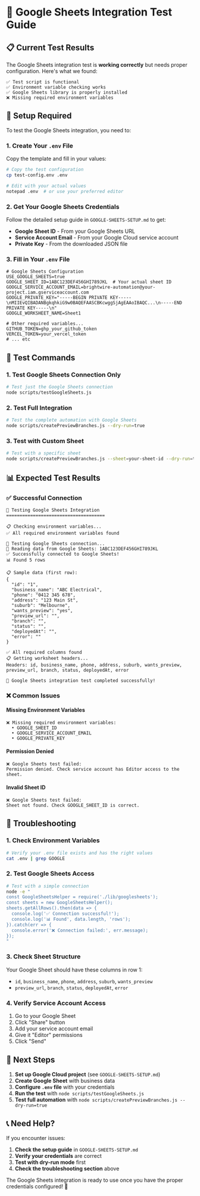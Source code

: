 # 🧪 Google Sheets Integration Test Guide

## 📋 Current Test Results

The Google Sheets integration test is **working correctly** but needs proper configuration. Here's what we found:

```
✅ Test script is functional
✅ Environment variable checking works
✅ Google Sheets library is properly installed
❌ Missing required environment variables
```

## 🔧 Setup Required

To test the Google Sheets integration, you need to:

### 1. Create Your `.env` File

Copy the template and fill in your values:

```bash
# Copy the test configuration
cp test-config.env .env

# Edit with your actual values
notepad .env  # or use your preferred editor
```

### 2. Get Your Google Sheets Credentials

Follow the detailed setup guide in `GOOGLE-SHEETS-SETUP.md` to get:

- **Google Sheet ID** - From your Google Sheets URL
- **Service Account Email** - From your Google Cloud service account
- **Private Key** - From the downloaded JSON file

### 3. Fill in Your `.env` File

```env
# Google Sheets Configuration
USE_GOOGLE_SHEETS=true
GOOGLE_SHEET_ID=1ABC123DEF456GHI789JKL  # Your actual sheet ID
GOOGLE_SERVICE_ACCOUNT_EMAIL=brightwire-automation@your-project.iam.gserviceaccount.com
GOOGLE_PRIVATE_KEY="-----BEGIN PRIVATE KEY-----\nMIIEvQIBADANBgkqhkiG9w0BAQEFAASCBKcwggSjAgEAAoIBAQC...\n-----END PRIVATE KEY-----\n"
GOOGLE_WORKSHEET_NAME=Sheet1

# Other required variables...
GITHUB_TOKEN=ghp_your_github_token
VERCEL_TOKEN=your_vercel_token
# ... etc
```

## 🧪 Test Commands

### 1. Test Google Sheets Connection Only

```bash
# Test just the Google Sheets connection
node scripts/testGoogleSheets.js
```

### 2. Test Full Integration

```bash
# Test the complete automation with Google Sheets
node scripts/createPreviewBranches.js --dry-run=true
```

### 3. Test with Custom Sheet

```bash
# Test with a specific sheet
node scripts/createPreviewBranches.js --sheet=your-sheet-id --dry-run=true
```

## 📊 Expected Test Results

### ✅ Successful Connection
```
🧪 Testing Google Sheets Integration
=====================================

📋 Checking environment variables...
✅ All required environment variables found

🔗 Testing Google Sheets connection...
📖 Reading data from Google Sheets: 1ABC123DEF456GHI789JKL
✅ Successfully connected to Google Sheets!
📊 Found 5 rows

📋 Sample data (first row):
{
  "id": "1",
  "business_name": "ABC Electrical",
  "phone": "0412 345 678",
  "address": "123 Main St",
  "suburb": "Melbourne",
  "wants_preview": "yes",
  "preview_url": "",
  "branch": "",
  "status": "",
  "deployedAt": "",
  "error": ""
}

✅ All required columns found
📋 Getting worksheet headers...
Headers: id, business_name, phone, address, suburb, wants_preview, preview_url, branch, status, deployedAt, error

🎉 Google Sheets integration test completed successfully!
```

### ❌ Common Issues

#### Missing Environment Variables
```
❌ Missing required environment variables:
  • GOOGLE_SHEET_ID
  • GOOGLE_SERVICE_ACCOUNT_EMAIL
  • GOOGLE_PRIVATE_KEY
```

#### Permission Denied
```
❌ Google Sheets test failed:
Permission denied. Check service account has Editor access to the sheet.
```

#### Invalid Sheet ID
```
❌ Google Sheets test failed:
Sheet not found. Check GOOGLE_SHEET_ID is correct.
```

## 🔧 Troubleshooting

### 1. Check Environment Variables

```bash
# Verify your .env file exists and has the right values
cat .env | grep GOOGLE
```

### 2. Test Google Sheets Access

```bash
# Test with a simple connection
node -e "
const GoogleSheetsHelper = require('./lib/googlesheets');
const sheets = new GoogleSheetsHelper();
sheets.getAllRows().then(data => {
  console.log('✅ Connection successful!');
  console.log('📊 Found', data.length, 'rows');
}).catch(err => {
  console.error('❌ Connection failed:', err.message);
});
"
```

### 3. Check Sheet Structure

Your Google Sheet should have these columns in row 1:
- `id`, `business_name`, `phone`, `address`, `suburb`, `wants_preview`
- `preview_url`, `branch`, `status`, `deployedAt`, `error`

### 4. Verify Service Account Access

1. Go to your Google Sheet
2. Click "Share" button
3. Add your service account email
4. Give it "Editor" permissions
5. Click "Send"

## 🎯 Next Steps

1. **Set up Google Cloud project** (see `GOOGLE-SHEETS-SETUP.md`)
2. **Create Google Sheet** with business data
3. **Configure `.env` file** with your credentials
4. **Run the test** with `node scripts/testGoogleSheets.js`
5. **Test full automation** with `node scripts/createPreviewBranches.js --dry-run=true`

## 📞 Need Help?

If you encounter issues:

1. **Check the setup guide** in `GOOGLE-SHEETS-SETUP.md`
2. **Verify your credentials** are correct
3. **Test with dry-run mode** first
4. **Check the troubleshooting section** above

The Google Sheets integration is ready to use once you have the proper credentials configured! 🚀
